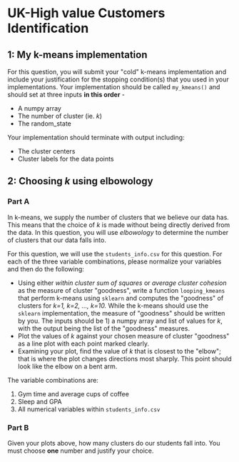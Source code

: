 # UK-High value Customers Identification

## 1: My k-means implementation 
For this question, you will submit your "cold" k-means implementation and include 
your justification for the stopping condition(s) that you used in your implementations. 
Your implementation should be called `my_kmeans()` and should set at three inputs **in this 
order** -
* A numpy array
* The number of cluster (ie. _k_)
* The random_state

Your implementation should terminate with output including:
- The cluster centers
- Cluster labels for the data points


## 2: Choosing _k_ using elbowology 
### Part A
In k-means, we supply the number of clusters that we believe our data has. This means that 
the choice of _k_ is made without being directly derived from the data. In this question, 
you will use _elbowology_ to determine the number of clusters that our data falls into. 

For this question, we will use the `students_info.csv` for this question. For each of the 
three variable combinations, please normalize your variables and then do the following:
* Using either _within cluster sum of squares_ or _average cluster cohesion_ as the measure of 
  cluster "goodness", write a function `looping_kmeans` that perform k-means using `sklearn` 
  and computes the "goodness" of clusters for _k=1, k=2, ..., k=10._ While the k-means should 
  use the `sklearn` implementation, the measure of "goodness" should be written by you. 
  The inputs should be 1) a numpy array and list of values for _k_, with the output being the 
  list of the "goodness" measures. 
* Plot the values of _k_ against your chosen measure of cluster "goodness" as a line plot with 
  each point marked clearly. 
* Examining your plot, find the value of _k_ that is closest to the "elbow"; that is where the 
  plot changes directions most sharply. This point should look like the elbow on a bent arm.   
  
The variable combinations are:
1. Gym time and average cups of coffee
2. Sleep and GPA
4. All numerical variables within `students_info.csv`

### Part B
Given your plots above, how many clusters do our students fall into. You must choose **one** 
number and justify your choice. 
